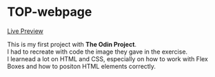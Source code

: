 # TOP-webpage
<a href = "https://ren-wastaken.github.io/TOP-webpage" >Live Preview</a>
  
  This is my first project with <b>The Odin Project</b>. <br>
  I had to recreate with code the image they gave in the exercise. <br>
  I learnead a lot on HTML and CSS, especially on how to work with Flex Boxes and how to positon HTML elements correctly.
